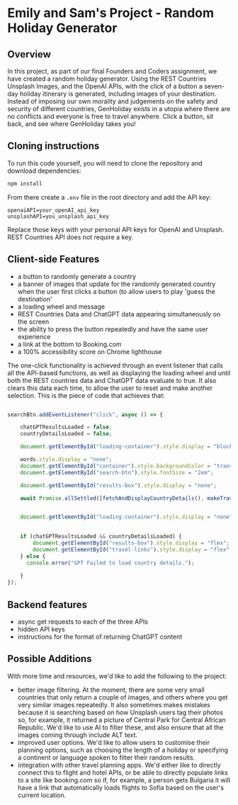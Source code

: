 # Emily and Sam's Project - Random Holiday Generator

## Overview

In this project, as part of our final Founders and Coders assignment, we have created a random holiday generator. Using the REST Countries Unsplash Images, and the OpenAI APIs, with the click of a button a seven-day holiday itinerary is generated, including images of your destination. Instead of imposing our own morality and judgements on the safety and security of different countries, GenHoliday exists in a utopia where there are no conflicts and everyone is free to travel anywhere. Click a button, sit back, and see where GenHoliday takes you!

## Cloning instructions

To run this code yourself, you will need to clone the repository and download dependencies:

```bash
npm install
```

From there create a `.env` file in the root directory and add the API key:

```env
openaiAPI=your_openAI_api_key
unsplashAPI=you_unsplash_api_key
```

Replace those keys with your personal API keys for OpenAI and Unsplash. REST Countries API does not require a key.


## Client-side Features

- a button to randomly generate a country
- a banner of images that update for the randomly generated country when the user first clicks a button (to allow users to play 'guess the destination'
- a loading wheel and message
- REST Countries Data and ChatGPT data appearing simultaneously on the screen
- the ability to press the button repeatedly and have the same user experience
- a link at the bottom to Booking.com
- a 100% accessibility score on Chrome lighthouse

The one-click functionality is achieved through an event listener that calls all the API-based functions, as well as displaying the loading wheel and until both the REST countries data and ChatGPT data evaluate to true. It also clears this data each time, to allow the user to reset and make another selection. This is the piece of code that achieves that:

```js client

searchBtn.addEventListener("click", async () => {

    chatGPTResultsLoaded = false;
    countryDetailsLoaded = false;

    document.getElementById("loading-container").style.display = "block";

    words.style.display = "none";
    document.getElementById("container").style.backgroundColor = "transparent";
    document.getElementById("search-btn").style.fontSize = "2em";

    document.getElementById("results-box").style.display = "none";

    await Promise.allSettled([fetchAndDisplayCountryDetails(), makeTravelPlan(), updateBannerImages()]);


    document.getElementById("loading-container").style.display = "none";

 
    if (chatGPTResultsLoaded && countryDetailsLoaded) {
        document.getElementById("results-box").style.display = "flex";
        document.getElementById("travel-links").style.display = "flex";
    } else {
      console.error("GPT Failed to load country details.");
        
    }
});
```

## Backend features

- async get requests to each of the three APIs
- hidden API keys
- instructions for the format of returning ChatGPT content

## Possible Additions

With more time and resources, we'd like to add the following to the project:

- better image filtering. At the moment, there are some very small countries that only return a couple of images, and others where you get very similar images repeatedly. It also sometimes makes mistakes because it is searching based on how Unsplash users tag their photos so, for example, it returned a picture of Central Park for Central African Republic. We'd like to use AI to filter these, and also ensure that all the images coming through include ALT text.
- improved user options. We'd like to allow users to customise their planning options, such as choosing the length of a holiday or specifying a continent or language spoken to filter their random results.
- integration with other travel planning apps. We'd either like to directly connect this to flight and hotel APIs, or be able to directly populate links to a site like booking.com so if, for example, a person gets Bulgaria it will have a link that automatically loads flights to Sofia based on the user's current location. 

